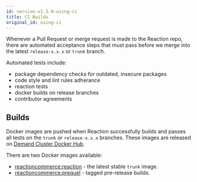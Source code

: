 ```yaml
---
id: version-v1.5.0-using-ci
title: CI Builds
original_id: using-ci
---
```


Whenever a Pull Request or merge request is made to the Reaction repo, there are automated acceptance steps that must pass before we merge into the latest `release-x.x.x` or `trunk`  branch.

Automated tests include:

-   package dependency checks for outdated, insecure packages
-   code style and lint rules adherance
-   reaction tests
-   docker builds on release branches
-   contributor agreements

## Builds

Docker images are pushed when Reaction successfully builds and passes all tests on the `trunk`  or `release-x.x.x` branches. These images are released on [Demand Cluster Docker Hub](https://hub.docker.com/u/reactioncommerce/).

There are two Docker images available:

-   [reactioncommerce:reaction](https://hub.docker.com/r/reactioncommerce/reaction/) - the latest stable `trunk`  image.
-   [reactioncommerce:prequel](https://hub.docker.com/r/reactioncommerce/prequel/) - tagged pre-release builds.
